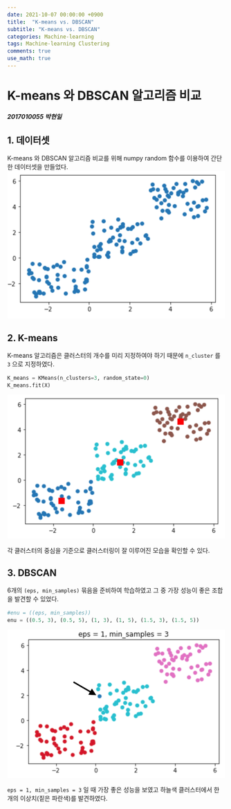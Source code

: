 ```yaml
---
date: 2021-10-07 00:00:00 +0900
title:  "K-means vs. DBSCAN"
subtitle: "K-means vs. DBSCAN"
categories: Machine-learning
tags: Machine-learning Clustering
comments: true
use_math: true
---
```

# K-means 와 DBSCAN 알고리즘 비교
##### 2017010055 박현일

## 1. 데이터셋
K-means 와 DBSCAN 알고리즘 비교를 위해 numpy random 함수를 이용하여 간단한 데이터셋을 만들었다.
![clustering dataset](/assets/clustering%20dataset_gllyq94xi.png)

## 2. K-means
K-means 알고리즘은 클러스터의 개수를 미리 지정하여야 하기 때문에 `n_cluster` 를 `3` 으로 지정하였다.
```python
K_means = KMeans(n_clusters=3, random_state=0)
K_means.fit(X)
```
![Kmeans](/assets/Kmeans_lnt563yqf.png)

각 클러스터의 중심을 기준으로 클러스터링이 잘 이루어진 모습을 확인할 수 있다.

## 3. DBSCAN
6개의 `(eps, min_samples)` 묶음을 준비하여 학습하였고 그 중 가장 성능이 좋은 조합을 발견할 수 있었다.

```python
#enu = ((eps, min_samples))
enu = ((0.5, 3), (0.5, 5), (1, 3), (1, 5), (1.5, 3), (1.5, 5))
```
![dbscan](/assets/dbscan_mcxjojbvm.png)

`eps = 1, min_samples = 3` 일 때 가장 좋은 성능을 보였고 하늘색 클러스터에서 한 개의 이상치(짙은 파란색)를 발견하였다.
